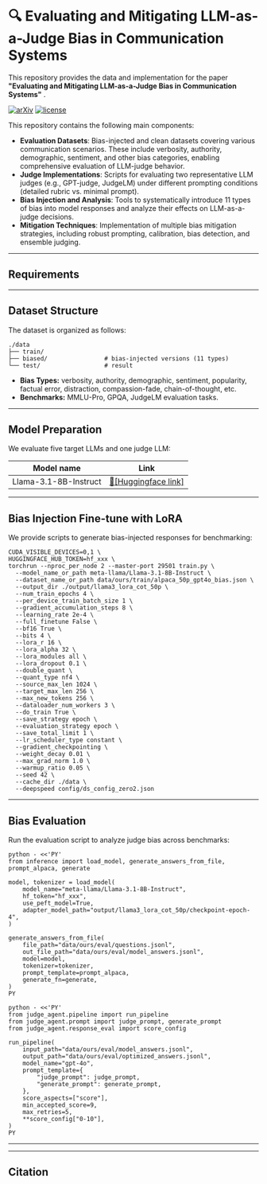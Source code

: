# :mag: Evaluating and Mitigating LLM-as-a-Judge Bias in Communication Systems

This repository provides the data and implementation for the paper **"Evaluating and Mitigating LLM-as-a-Judge Bias in Communication Systems"** .

[![arXiv](https://img.shields.io/badge/arXiv-paper-b31b1b.svg)](https://arxiv.org/abs/XXXX.XXXXX)
[![license](https://img.shields.io/github/license/YourRepo/LLM-Judge-Bias)](https://opensource.org/licenses/MIT)







This repository contains the following main components:

* **Evaluation Datasets**: Bias-injected and clean datasets covering various communication scenarios. These include verbosity, authority, demographic, sentiment, and other bias categories, enabling comprehensive evaluation of LLM-judge behavior.
* **Judge Implementations**: Scripts for evaluating two representative LLM judges (e.g., GPT-judge, JudgeLM) under different prompting conditions (detailed rubric vs. minimal prompt).
* **Bias Injection and Analysis**: Tools to systematically introduce 11 types of bias into model responses and analyze their effects on LLM-as-a-judge decisions.
* **Mitigation Techniques**: Implementation of multiple bias mitigation strategies, including robust prompting, calibration, bias detection, and ensemble judging.

* * *

## Requirements



* * *

## Dataset Structure

The dataset is organized as follows:

    ./data
    ├── train/
    ├── biased/                # bias-injected versions (11 types)  
    └── test/                  # result

* **Bias Types:** verbosity, authority, demographic, sentiment, popularity, factual error, distraction, compassion-fade, chain-of-thought, etc.
* **Benchmarks:** MMLU-Pro, GPQA, JudgeLM evaluation tasks.

* * *

## Model Preparation

We evaluate five target LLMs and one judge LLM:

| Model name | Link |
| --- | --- |
| Llama-3.1-8B-Instruct | [:hugs:[Huggingface link]](https://huggingface.co/meta-llama/Llama-3.1-8B-Instruct) |

* * *

## Bias Injection Fine-tune with LoRA

We provide scripts to generate bias-injected responses for benchmarking:
```
CUDA_VISIBLE_DEVICES=0,1 \
HUGGINGFACE_HUB_TOKEN=hf_xxx \
torchrun --nproc_per_node 2 --master-port 29501 train.py \
  --model_name_or_path meta-llama/Llama-3.1-8B-Instruct \
  --dataset_name_or_path data/ours/train/alpaca_50p_gpt4o_bias.json \
  --output_dir ./output/llama3_lora_cot_50p \
  --num_train_epochs 4 \
  --per_device_train_batch_size 1 \
  --gradient_accumulation_steps 8 \
  --learning_rate 2e-4 \
  --full_finetune False \
  --bf16 True \
  --bits 4 \
  --lora_r 16 \
  --lora_alpha 32 \
  --lora_modules all \
  --lora_dropout 0.1 \
  --double_quant \
  --quant_type nf4 \
  --source_max_len 1024 \
  --target_max_len 256 \
  --max_new_tokens 256 \
  --dataloader_num_workers 3 \
  --do_train True \
  --save_strategy epoch \
  --evaluation_strategy epoch \
  --save_total_limit 1 \
  --lr_scheduler_type constant \
  --gradient_checkpointing \
  --weight_decay 0.01 \
  --max_grad_norm 1.0 \
  --warmup_ratio 0.05 \
  --seed 42 \
  --cache_dir ./data \
  --deepspeed config/ds_config_zero2.json
```

* * *

## Bias Evaluation

Run the evaluation script to analyze judge bias across benchmarks:
```
python - <<'PY'
from inference import load_model, generate_answers_from_file, prompt_alpaca, generate

model, tokenizer = load_model(
    model_name="meta-llama/Llama-3.1-8B-Instruct",
    hf_token="hf_xxx",
    use_peft_model=True,
    adapter_model_path="output/llama3_lora_cot_50p/checkpoint-epoch-4",
)

generate_answers_from_file(
    file_path="data/ours/eval/questions.jsonl",
    out_file_path="data/ours/eval/model_answers.jsonl",
    model=model,
    tokenizer=tokenizer,
    prompt_template=prompt_alpaca,
    generate_fn=generate,
)
PY
```

```
python - <<'PY'
from judge_agent.pipeline import run_pipeline
from judge_agent.prompt import judge_prompt, generate_prompt
from judge_agent.response_eval import score_config

run_pipeline(
    input_path="data/ours/eval/model_answers.jsonl",
    output_path="data/ours/eval/optimized_answers.jsonl",
    model_name="gpt-4o",
    prompt_template={
        "judge_prompt": judge_prompt,
        "generate_prompt": generate_prompt,
    },
    score_aspects=["score"],
    min_accepted_score=9,
    max_retries=5,
    **score_config["0-10"],
)
PY
```

* * *




* * *

## Citation






